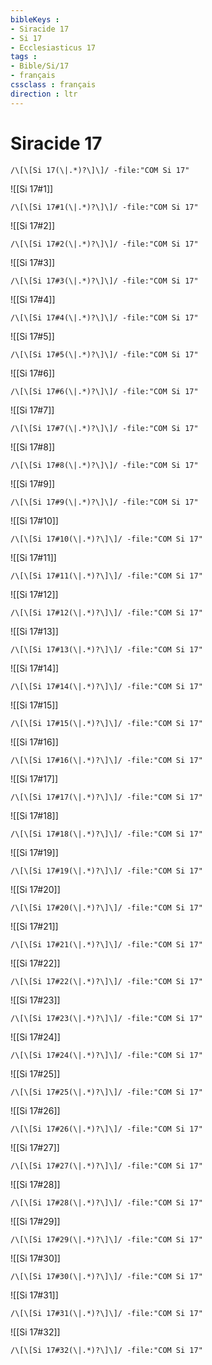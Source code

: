 ```yaml
---
bibleKeys : 
- Siracide 17
- Si 17
- Ecclesiasticus 17
tags : 
- Bible/Si/17
- français
cssclass : français
direction : ltr
---
```


# Siracide 17

```query
/\[\[Si 17(\|.*)?\]\]/ -file:"COM Si 17"
```



![[Si 17#1]]

```query
/\[\[Si 17#1(\|.*)?\]\]/ -file:"COM Si 17"
```

![[Si 17#2]]

```query
/\[\[Si 17#2(\|.*)?\]\]/ -file:"COM Si 17"
```

![[Si 17#3]]

```query
/\[\[Si 17#3(\|.*)?\]\]/ -file:"COM Si 17"
```

![[Si 17#4]]

```query
/\[\[Si 17#4(\|.*)?\]\]/ -file:"COM Si 17"
```

![[Si 17#5]]

```query
/\[\[Si 17#5(\|.*)?\]\]/ -file:"COM Si 17"
```

![[Si 17#6]]

```query
/\[\[Si 17#6(\|.*)?\]\]/ -file:"COM Si 17"
```

![[Si 17#7]]

```query
/\[\[Si 17#7(\|.*)?\]\]/ -file:"COM Si 17"
```

![[Si 17#8]]

```query
/\[\[Si 17#8(\|.*)?\]\]/ -file:"COM Si 17"
```

![[Si 17#9]]

```query
/\[\[Si 17#9(\|.*)?\]\]/ -file:"COM Si 17"
```

![[Si 17#10]]

```query
/\[\[Si 17#10(\|.*)?\]\]/ -file:"COM Si 17"
```

![[Si 17#11]]

```query
/\[\[Si 17#11(\|.*)?\]\]/ -file:"COM Si 17"
```

![[Si 17#12]]

```query
/\[\[Si 17#12(\|.*)?\]\]/ -file:"COM Si 17"
```

![[Si 17#13]]

```query
/\[\[Si 17#13(\|.*)?\]\]/ -file:"COM Si 17"
```

![[Si 17#14]]

```query
/\[\[Si 17#14(\|.*)?\]\]/ -file:"COM Si 17"
```

![[Si 17#15]]

```query
/\[\[Si 17#15(\|.*)?\]\]/ -file:"COM Si 17"
```

![[Si 17#16]]

```query
/\[\[Si 17#16(\|.*)?\]\]/ -file:"COM Si 17"
```

![[Si 17#17]]

```query
/\[\[Si 17#17(\|.*)?\]\]/ -file:"COM Si 17"
```

![[Si 17#18]]

```query
/\[\[Si 17#18(\|.*)?\]\]/ -file:"COM Si 17"
```

![[Si 17#19]]

```query
/\[\[Si 17#19(\|.*)?\]\]/ -file:"COM Si 17"
```

![[Si 17#20]]

```query
/\[\[Si 17#20(\|.*)?\]\]/ -file:"COM Si 17"
```

![[Si 17#21]]

```query
/\[\[Si 17#21(\|.*)?\]\]/ -file:"COM Si 17"
```

![[Si 17#22]]

```query
/\[\[Si 17#22(\|.*)?\]\]/ -file:"COM Si 17"
```

![[Si 17#23]]

```query
/\[\[Si 17#23(\|.*)?\]\]/ -file:"COM Si 17"
```

![[Si 17#24]]

```query
/\[\[Si 17#24(\|.*)?\]\]/ -file:"COM Si 17"
```

![[Si 17#25]]

```query
/\[\[Si 17#25(\|.*)?\]\]/ -file:"COM Si 17"
```

![[Si 17#26]]

```query
/\[\[Si 17#26(\|.*)?\]\]/ -file:"COM Si 17"
```

![[Si 17#27]]

```query
/\[\[Si 17#27(\|.*)?\]\]/ -file:"COM Si 17"
```

![[Si 17#28]]

```query
/\[\[Si 17#28(\|.*)?\]\]/ -file:"COM Si 17"
```

![[Si 17#29]]

```query
/\[\[Si 17#29(\|.*)?\]\]/ -file:"COM Si 17"
```

![[Si 17#30]]

```query
/\[\[Si 17#30(\|.*)?\]\]/ -file:"COM Si 17"
```

![[Si 17#31]]

```query
/\[\[Si 17#31(\|.*)?\]\]/ -file:"COM Si 17"
```

![[Si 17#32]]

```query
/\[\[Si 17#32(\|.*)?\]\]/ -file:"COM Si 17"
```

